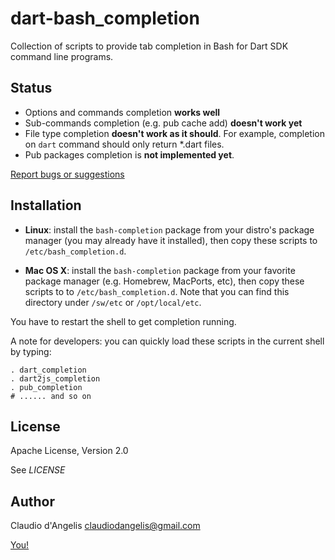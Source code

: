 # dart-bash_completion

Collection of scripts to provide tab completion in Bash for Dart SDK command line programs.

## Status

- Options and commands completion **works well**
- Sub-commands completion (e.g. pub cache add) **doesn't work yet**
- File type completion **doesn't work as it should**. For example, completion on `dart` command should only return *.dart files.
- Pub packages completion is **not implemented yet**.


[Report bugs or suggestions](https://github.com/claudiodangelis/dart-bash_completion/issues)


## Installation

- **Linux**: install the `bash-completion` package from your distro's package manager (you may already have it installed), then copy these scripts to `/etc/bash_completion.d`. 

- **Mac OS X**: install the `bash-completion` package from your favorite package manager (e.g. Homebrew, MacPorts, etc), then copy these scripts to to `/etc/bash_completion.d`. Note that you can find this directory under `/sw/etc` or `/opt/local/etc`.

You have to restart the shell to get completion running.

A note for developers: you can quickly load these scripts in the current shell by typing:

    . dart_completion
    . dart2js_completion
    . pub_completion
    # ...... and so on


## License

Apache License, Version 2.0

See _LICENSE_

## Author

Claudio d'Angelis <claudiodangelis@gmail.com>

[You!](https://github.com/claudiodangelis/dart-bash_completion/fork)